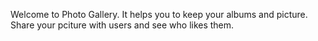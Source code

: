 Welcome to Photo Gallery.
It helps you to keep your albums and picture.
Share your pciture with users and see who likes them.

